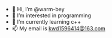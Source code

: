 - 👋 Hi, I’m @warm-bey
- 👀 I’m interested in programming
- 🌱 I’m currently learning c++
- 📫 My email is kwd1596414@163.com

<!---
warm-bey/warm-bey is a ✨ special ✨ repository because its `README.md` (this file) appears on your GitHub profile.
You can click the Preview link to take a look at your changes.
--->
